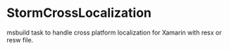 # StormCrossLocalization
msbuild task to handle cross platform localization for Xamarin with resx or resw file.
